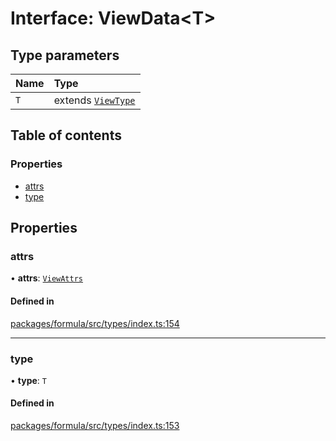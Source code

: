 # Interface: ViewData<T\>

## Type parameters

| Name | Type |
| :------ | :------ |
| `T` | extends [`ViewType`](../README.md#viewtype) |

## Table of contents

### Properties

- [attrs](ViewData.md#attrs)
- [type](ViewData.md#type)

## Properties

### <a id="attrs" name="attrs"></a> attrs

• **attrs**: [`ViewAttrs`](../README.md#viewattrs)

#### Defined in

[packages/formula/src/types/index.ts:154](https://github.com/mashcard/mashcard/blob/main/packages/formula/src/types/index.ts#L154)

___

### <a id="type" name="type"></a> type

• **type**: `T`

#### Defined in

[packages/formula/src/types/index.ts:153](https://github.com/mashcard/mashcard/blob/main/packages/formula/src/types/index.ts#L153)
